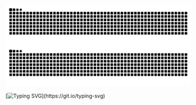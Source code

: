 ![Snake Animation](https://raw.githubusercontent.com/swisd/swisd/output/github-contribution-grid-snake-dark.svg#gh-dark-mode-only)
![Snake Animation](https://raw.githubusercontent.com/swisd/swisd/output/github-contribution-grid-snake.svg#gh-light-mode-only)

<p></p>

[![Typing SVG](https://readme-typing-svg.herokuapp.com?size=9&lines=Loading%20Braincells........................................................)](https://git.io/typing-svg)